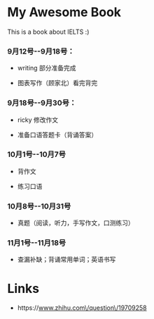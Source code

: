 # My Awesome Book

This is a book about IELTS :\)

### 9月12号--9月18号：

* writing 部分准备完成

* 图表写作（顾家北）看完背完


### 9月18号--9月30号：

* ricky 修改作文

* 准备口语答题卡（背诵答案）


### 10月1号--10月7号

* 背作文

* 练习口语


### 10月8号--10月31号

* 真题（阅读，听力，手写作文，口测练习）

### 11月1号--11月18号

* 查漏补缺；背诵常用单词；英语书写

# Links

* https:\/\/www.zhihu.com\/question\/19709258


